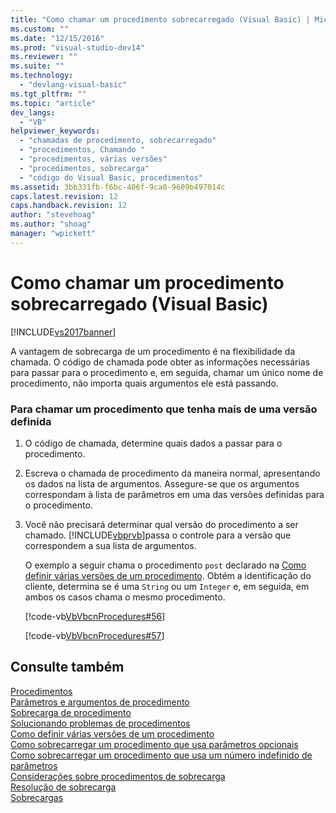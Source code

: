 ```yaml
---
title: "Como chamar um procedimento sobrecarregado (Visual Basic) | Microsoft Docs"
ms.custom: ""
ms.date: "12/15/2016"
ms.prod: "visual-studio-dev14"
ms.reviewer: ""
ms.suite: ""
ms.technology: 
  - "devlang-visual-basic"
ms.tgt_pltfrm: ""
ms.topic: "article"
dev_langs: 
  - "VB"
helpviewer_keywords: 
  - "chamadas de procedimento, sobrecarregado"
  - "procedimentos, Chamando "
  - "procedimentos, várias versões"
  - "procedimentos, sobrecarga"
  - "código do Visual Basic, procedimentos"
ms.assetid: 3bb331fb-f6bc-406f-9ca0-9609b497014c
caps.latest.revision: 12
caps.handback.revision: 12
author: "stevehoag"
ms.author: "shoag"
manager: "wpickett"
---
```

# Como chamar um procedimento sobrecarregado (Visual Basic)
[!INCLUDE[vs2017banner](../../../../csharp/includes/vs2017banner.md)]

A vantagem de sobrecarga de um procedimento é na flexibilidade da chamada.  O código de chamada pode obter as informações necessárias para passar para o procedimento e, em seguida, chamar um único nome de procedimento, não importa quais argumentos ele está passando.  
  
### Para chamar um procedimento que tenha mais de uma versão definida  
  
1.  O código de chamada, determine quais dados a passar para o procedimento.  
  
2.  Escreva o chamada de procedimento da maneira normal, apresentando os dados na lista de argumentos.  Assegure\-se que os argumentos correspondam à lista de parâmetros em uma das versões definidas para o procedimento.  
  
3.  Você não precisará determinar qual versão do procedimento a ser chamado.  [!INCLUDE[vbprvb](../../../../csharp/programming-guide/concepts/linq/includes/vbprvb_md.md)]passa o controle para a versão que correspondem a sua lista de argumentos.  
  
     O exemplo a seguir chama o procedimento `post` declarado na [Como definir várias versões de um procedimento](../../../../visual-basic/programming-guide/language-features/procedures/how-to-define-multiple-versions-of-a-procedure.md).  Obtém a identificação do cliente, determina se é uma `String` ou um `Integer` e, em seguida, em ambos os casos chama o mesmo procedimento.  
  
     [!code-vb[VbVbcnProcedures#56](../../../../visual-basic/programming-guide/language-features/procedures/codesnippet/VisualBasic/how-to-call-an-overloaded-procedure_1.vb)]  
  
     [!code-vb[VbVbcnProcedures#57](../../../../visual-basic/programming-guide/language-features/procedures/codesnippet/VisualBasic/how-to-call-an-overloaded-procedure_2.vb)]  
  
## Consulte também  
 [Procedimentos](../../../../visual-basic/programming-guide/language-features/procedures/index.md)   
 [Parâmetros e argumentos de procedimento](../../../../visual-basic/programming-guide/language-features/procedures/procedure-parameters-and-arguments.md)   
 [Sobrecarga de procedimento](../../../../visual-basic/programming-guide/language-features/procedures/procedure-overloading.md)   
 [Solucionando problemas de procedimentos](../../../../visual-basic/programming-guide/language-features/procedures/troubleshooting-procedures.md)   
 [Como definir várias versões de um procedimento](../../../../visual-basic/programming-guide/language-features/procedures/how-to-define-multiple-versions-of-a-procedure.md)   
 [Como sobrecarregar um procedimento que usa parâmetros opcionais](../Topic/How%20to:%20Overload%20a%20Procedure%20that%20Takes%20Optional%20Parameters%20\(Visual%20Basic\).md)   
 [Como sobrecarregar um procedimento que usa um número indefinido de parâmetros](../../../../visual-basic/programming-guide/language-features/procedures/how-to-overload-a-procedure-that-takes-an-indefinite-number-of-parameters.md)   
 [Considerações sobre procedimentos de sobrecarga](../../../../visual-basic/programming-guide/language-features/procedures/considerations-in-overloading-procedures.md)   
 [Resolução de sobrecarga](../../../../visual-basic/programming-guide/language-features/procedures/overload-resolution.md)   
 [Sobrecargas](../../../../visual-basic/language-reference/modifiers/overloads.md)